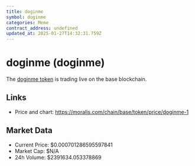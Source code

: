 ```yaml
---
title: doginme
symbol: doginme
categories: Meme
contract_address: undefined
updated_at: 2025-01-27T14:32:31.759Z
---
```


# doginme (doginme)
The [doginme token](https://moralis.com/chain/base/token/price/doginme-1) is trading live on the base blockchain.

## Links
- Price and chart: https://moralis.com/chain/base/token/price/doginme-1

## Market Data
- Current Price: $0.000701286595597841
- Market Cap: $N/A
- 24h Volume: $2391634.053378869
